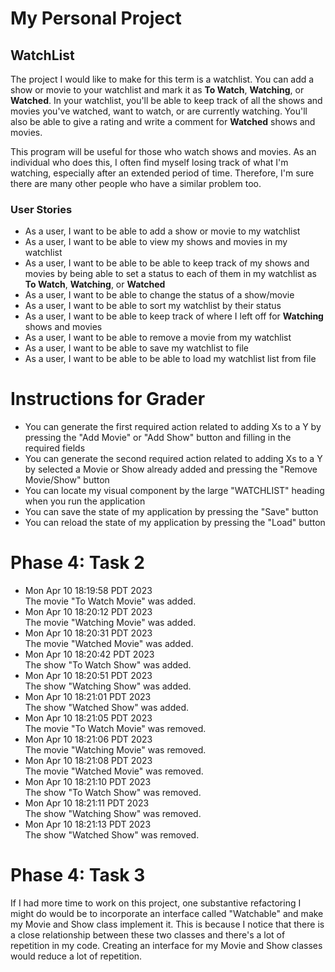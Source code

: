 # My Personal Project

## WatchList

The project I would like to make for this term is a watchlist.
You can add a show or movie to your watchlist and mark it as
**To Watch**, **Watching**, or **Watched**. In your watchlist, you'll
be able to keep track of all the shows and movies you've watched, want to watch,
or are currently watching. You'll also be able to give a rating and write a comment for **Watched**
shows and movies.

This program will be useful for those who watch shows and movies.
As an individual who does this, I often find myself losing track of
what I'm watching, especially after an extended period of time. Therefore,
I'm sure there are many other people who have a similar problem too.

### User Stories
- As a user, I want to be able to add a show or movie to my watchlist
- As a user, I want to be able to view my shows and movies in my watchlist
- As a user, I want to be able to be able to keep track of my 
  shows and movies by being able to set a status to each of them in my 
  watchlist as **To Watch**, **Watching**, or **Watched**
- As a user, I want to be able to change the status of a show/movie
- As a user, I want to be able to sort my watchlist by their status
- As a user, I want to be able to keep track of where I left off for **Watching** shows and movies
- As a user, I want to be able to remove a movie from my watchlist
- As a user, I want to be able to save my watchlist to file
- As a user, I want to be able to be able to load my watchlist list from file

# Instructions for Grader

- You can generate the first required action related to adding Xs to a Y by pressing the "Add Movie"
  or "Add Show" button and filling in the required fields
- You can generate the second required action related to adding Xs to a Y by selected a Movie or Show
  already added and pressing the "Remove Movie/Show" button
- You can locate my visual component by the large "WATCHLIST" heading when you run the application
- You can save the state of my application by pressing the "Save" button
- You can reload the state of my application by pressing the "Load" button

# Phase 4: Task 2
- Mon Apr 10 18:19:58 PDT 2023 <br>
The movie "To Watch Movie" was added.
- Mon Apr 10 18:20:12 PDT 2023 <br>
The movie "Watching Movie" was added.
- Mon Apr 10 18:20:31 PDT 2023 <br>
The movie "Watched Movie" was added.
- Mon Apr 10 18:20:42 PDT 2023 <br>
The show "To Watch Show" was added.
- Mon Apr 10 18:20:51 PDT 2023 <br>
The show "Watching Show" was added.
- Mon Apr 10 18:21:01 PDT 2023 <br>
The show "Watched Show" was added.
- Mon Apr 10 18:21:05 PDT 2023 <br>
The movie "To Watch Movie" was removed.
- Mon Apr 10 18:21:06 PDT 2023 <br>
The movie "Watching Movie" was removed.
- Mon Apr 10 18:21:08 PDT 2023 <br>
The movie "Watched Movie" was removed.
- Mon Apr 10 18:21:10 PDT 2023 <br>
The show "To Watch Show" was removed.
- Mon Apr 10 18:21:11 PDT 2023 <br>
The show "Watching Show" was removed.
- Mon Apr 10 18:21:13 PDT 2023 <br>
The show "Watched Show" was removed.

# Phase 4: Task 3
If I had more time to work on this project, one substantive refactoring
I might do would be to incorporate an interface called "Watchable" and make
my Movie and Show class implement it. This is because I notice that there is a
close relationship between these two classes and there's a lot of repetition in my 
code. Creating an interface for my Movie and Show classes would reduce a lot of repetition.